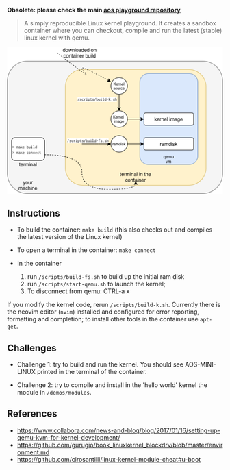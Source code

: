 **Obsolete: please check the main
[aos playground repository](https://github.com/vzaccaria/aos-playground)**

> A simply reproducible Linux kernel playground. It creates a sandbox container
> where you can checkout, compile and run the latest (stable) linux kernel with
> qemu.

<p align="center">
  <img src="picture.png">
</p>

## Instructions

- To build the container: `make build` (this also checks out and compiles the
  latest version of the Linux kernel)

- To open a terminal in the container: `make connect`

- In the container

  1. run `/scripts/build-fs.sh` to build up the initial ram disk
  2. run `/scripts/start-qemu.sh` to launch the kernel;
  3. To disconnect from qemu: CTRL-a x

If you modify the kernel code, rerun `/scripts/build-k.sh`. Currently there is
the neovim editor (`nvim`) installed and configured for error reporting,
formatting and completion; to install other tools in the container use
`apt-get`.

## Challenges

- Challenge 1: try to build and run the kernel. You should see AOS-MINI-LINUX
  printed in the terminal of the container.

- Challenge 2: try to compile and install in the 'hello world' kernel the module
  in `/demos/modules`.

## References

- https://www.collabora.com/news-and-blog/blog/2017/01/16/setting-up-qemu-kvm-for-kernel-development/
- https://github.com/gurugio/book_linuxkernel_blockdrv/blob/master/environment.md
- https://github.com/cirosantilli/linux-kernel-module-cheat#u-boot
